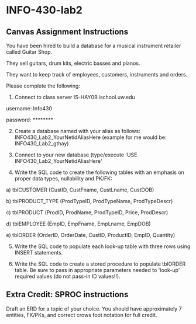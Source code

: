 # INFO-430-lab2

## Canvas Assignment Instructions

You have been hired to build a database for a musical instrument retailer called Guitar Shop.

They sell guitars, drum kits, electric basses and pianos.

They want to keep track of employees, customers, instruments and orders.

Please complete the following:

1) Connect to class server IS-HAY09.ischool.uw.edu

username: Info430

password: ********

2) Create a database named with your alias as follows: INFO430_Lab2_YourNetidAliasHere (example for me would be: INFO430_Lab2_gthay)

3) Connect to your new database (type/execute 'USE INFO430_Lab2_YourNetidAliasHere'

4) Write the SQL code to create the following tables with an emphasis on proper data types, nullability and PK/FK:

a) tblCUSTOMER (CustID, CustFname, CustLname, CustDOB)

b) tblPRODUCT_TYPE (ProdTypeID, ProdTypeName, ProdTypeDescr)

c) tblPRODUCT (ProdID, ProdName, ProdTypeID, Price, ProdDescr)

d) tblEMPLOYEE (EmpID, EmpFname, EmpLname, EmpDOB)

e) tblORDER (OrderID, OrderDate, CustID, ProductID, EmpID, Quantity)

5) Write the SQL code to populate each look-up table with three rows using INSERT statements.

6) Write the SQL code to create a stored procedure to populate tblORDER table. Be sure to pass in appropriate parameters needed to 'look-up' required values (do not pass-in ID values!!).

## Extra Credit: SPROC instructions
Draft an ERD for a topic of your choice. You should have approximately 7 entities, FK/PKs, and correct crows foot notation for full credit.
